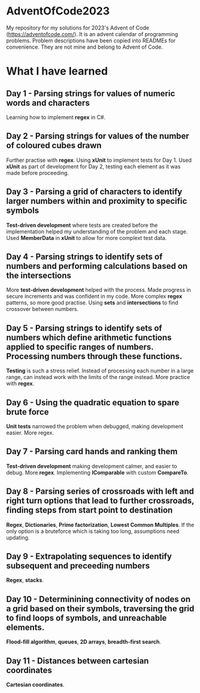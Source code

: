 # AdventOfCode2023
My repository for my solutions for 2023's Advent of Code (https://adventofcode.com/). It is an advent calendar of programming problems. Problem descriptions have been copied into READMEs for convenience. They are not mine and belong to Advent of Code.

# What I have learned
## Day 1 - Parsing strings for values of numeric words and characters
Learning how to implement **regex** in C#.

## Day 2 - Parsing strings for values of the number of coloured cubes drawn
Further practise with **regex**. Using **xUnit** to implement tests for Day 1. Used **xUnit** as part of development for Day 2, testing each element as it was made before proceeding.

## Day 3 - Parsing a grid of characters to identify larger numbers within and proximity to specific symbols
**Test-driven development** where tests are created before the implementation helped my understanding of the problem and each stage. Used **MemberData** in **xUnit** to allow for more complext test data.

## Day 4 - Parsing strings to identify sets of numbers and performing calculations based on the intersections
More **test-driven development** helped with the process. Made progress in secure increments and was confident in my code. More complex **regex** patterns, so more good practise. Using **sets** and **intersections** to find crossover between numbers.

## Day 5 - Parsing strings to identify sets of numbers which define arithmetic functions applied to specific ranges of numbers. Processing numbers through these functions.
**Testing** is such a stress relief. Instead of processing each number in a large range, can instead work with the limits of the range instead. More practice with **regex**.

## Day 6 - Using the quadratic equation to spare brute force
**Unit tests** narrowed the problem when debugged, making development easier. More regex.

## Day 7 - Parsing card hands and ranking them
**Test-driven development** making development calmer, and easier to debug. More **regex**. Implementing **IComparable** with custom **CompareTo**.

## Day 8 - Parsing series of crossroads with left and right turn options that lead to further crossroads, finding steps from start point to destination
**Regex**, **Dictionaries**, **Prime factorization**, **Lowest Common Multiples**. If the only option is a bruteforce which is taking too long, assumptions need updating.

## Day 9 - Extrapolating sequences to identify subsequent and preceeding numbers
**Regex**, **stacks**.

## Day 10 - Determinining connectivity of nodes on a grid based on their symbols, traversing the grid to find loops of symbols, and unreachable elements.
**Flood-fill algorithm**, **queues**, **2D arrays**, **breadth-first search**.

## Day 11 - Distances between cartesian coordinates
**Cartesian coordinates**.
